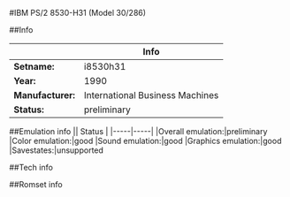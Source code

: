 #IBM PS/2 8530-H31 (Model 30/286)

##Info

||Info|
|-----|-----|
|**Setname:**|i8530h31
|**Year:**|1990
|**Manufacturer:**|International Business Machines
|**Status:**|preliminary

##Emulation info
|| Status |
|-----|-----|
|Overall emulation:|preliminary
|Color emulation:|good
|Sound emulation:|good
|Graphics emulation:|good
|Savestates:|unsupported

##Tech info

##Romset info

<!--- START OF EDITED COMMENT DO NOT TOUCH TEXT ABOVE-->
